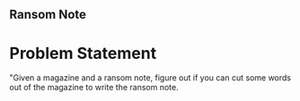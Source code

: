 ## Ransom Note 

# Problem Statement

"Given a magazine and a ransom note, figure out if you can cut some words out of the magazine to write the ransom note.

